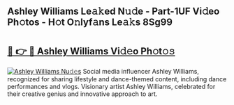 ## Ashley Williams Le𝚊𝚔ed N𝚞𝚍e - Part-1UF Vi𝚍eo Ph𝚘tos - H𝚘t O𝚗lyf𝚊ns Le𝚊𝚔s 8Sg99

# <h2><a href="http://hf8noi.feru.top/?c=Ashley+Williams">🔗 👉 🔴 Ashley Williams Vi𝚍𝚎o Ph𝚘t𝚘𝚜</a></h2>

[![Ashley Williams Nu𝚍𝚎s](https://i.imgur.com/0TWrTi3.gif)](http://hf8noi.feru.top/?c=Ashley+Williams)
Social media influencer Ashley Williams, recognized for sharing lifestyle and dance-themed content, including dance performances and vlogs. Visionary artist Ashley Williams, celebrated for their creative genius and innovative approach to art. 
